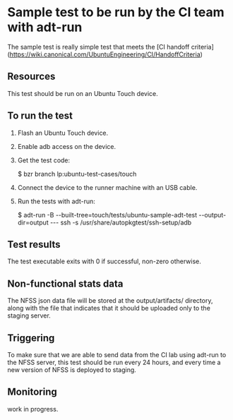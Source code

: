 # Sample test to be run by the CI team with adt-run

The sample test is really simple test that meets the [CI handoff criteria]
(https://wiki.canonical.com/UbuntuEngineering/CI/HandoffCriteria)

## Resources

This test should be run on an Ubuntu Touch device.

## To run the test

1. Flash an Ubuntu Touch device.
2. Enable adb access on the device.
3. Get the test code:

    $ bzr branch lp:ubuntu-test-cases/touch

4. Connect the device to the runner machine with an USB cable.
5. Run the tests with adt-run:

    $ adt-run -B --built-tree=touch/tests/ubuntu-sample-adt-test --output-dir=output --- ssh -s /usr/share/autopkgtest/ssh-setup/adb

## Test results

The test executable exits with 0 if successful, non-zero otherwise.

## Non-functional stats data

The NFSS json data file will be stored at the output/artifacts/ directory,
along with the file that indicates that it should be uploaded only to the
staging server.

## Triggering

To make sure that we are able to send data from the CI lab using adt-run to the
NFSS server, this test should be run every 24 hours, and every time a new
version of NFSS is deployed to staging.

## Monitoring

work in progress.
